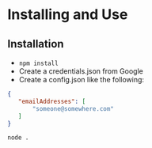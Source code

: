 # Installing and Use

## Installation
- `npm install`
- Create a credentials.json from Google
- Create a config.json like the following:
```json
{
   "emailAddresses": [
       "someone@somewhere.com"
   ] 
}
```


`node .`